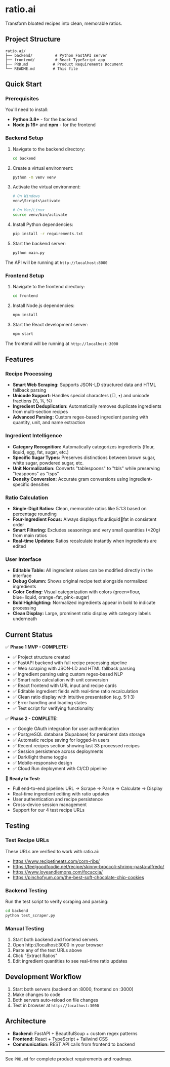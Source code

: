 # ratio.ai

Transform bloated recipes into clean, memorable ratios.

## Project Structure

```
ratio.ai/
├── backend/          # Python FastAPI server
├── frontend/         # React TypeScript app
├── PRD.md           # Product Requirements Document
└── README.md        # This file
```

## Quick Start

### Prerequisites

You'll need to install:
- **Python 3.8+** - for the backend
- **Node.js 16+** and **npm** - for the frontend

### Backend Setup

1. Navigate to the backend directory:
   ```bash
   cd backend
   ```

2. Create a virtual environment:
   ```bash
   python -m venv venv
   ```

3. Activate the virtual environment:
   ```bash
   # On Windows
   venv\Scripts\activate
   
   # On Mac/Linux
   source venv/bin/activate
   ```

4. Install Python dependencies:
   ```bash
   pip install -r requirements.txt
   ```

5. Start the backend server:
   ```bash
   python main.py
   ```

The API will be running at `http://localhost:8000`

### Frontend Setup

1. Navigate to the frontend directory:
   ```bash
   cd frontend
   ```

2. Install Node.js dependencies:
   ```bash
   npm install
   ```

3. Start the React development server:
   ```bash
   npm start
   ```

The frontend will be running at `http://localhost:3000`

## Features

### Recipe Processing
- **Smart Web Scraping:** Supports JSON-LD structured data and HTML fallback parsing
- **Unicode Support:** Handles special characters (▢, •) and unicode fractions (½, ¼, ¾)
- **Ingredient Deduplication:** Automatically removes duplicate ingredients from multi-section recipes
- **Advanced Parsing:** Custom regex-based ingredient parsing with quantity, unit, and name extraction

### Ingredient Intelligence
- **Category Recognition:** Automatically categorizes ingredients (flour, liquid, egg, fat, sugar, etc.)
- **Specific Sugar Types:** Preserves distinctions between brown sugar, white sugar, powdered sugar, etc.
- **Unit Normalization:** Converts "tablespoons" to "tbls" while preserving "teaspoons" as "tsps"
- **Density Conversion:** Accurate gram conversions using ingredient-specific densities

### Ratio Calculation
- **Single-Digit Ratios:** Clean, memorable ratios like 5:1:3 based on percentage rounding
- **Four-Ingredient Focus:** Always displays flour:liquid:egg:fat in consistent order
- **Smart Filtering:** Excludes seasonings and very small quantities (<20g) from main ratios
- **Real-time Updates:** Ratios recalculate instantly when ingredients are edited

### User Interface
- **Editable Table:** All ingredient values can be modified directly in the interface
- **Debug Column:** Shows original recipe text alongside normalized ingredients
- **Color Coding:** Visual categorization with colors (green=flour, blue=liquid, orange=fat, pink=sugar)
- **Bold Highlighting:** Normalized ingredients appear in bold to indicate processing
- **Clean Display:** Large, prominent ratio display with category labels underneath

## Current Status

✅ **Phase 1 MVP - COMPLETE:**
- ✅ Project structure created
- ✅ FastAPI backend with full recipe processing pipeline
- ✅ Web scraping with JSON-LD and HTML fallback parsing
- ✅ Ingredient parsing using custom regex-based NLP
- ✅ Smart ratio calculation with unit conversion
- ✅ React frontend with URL input and recipe cards
- ✅ Editable ingredient fields with real-time ratio recalculation
- ✅ Clean ratio display with intuitive presentation (e.g. 5:1:3)
- ✅ Error handling and loading states
- ✅ Test script for verifying functionality

✅ **Phase 2 - COMPLETE:**
- ✅ Google OAuth integration for user authentication
- ✅ PostgreSQL database (Supabase) for persistent data storage
- ✅ Automatic recipe saving for logged-in users
- ✅ Recent recipes section showing last 33 processed recipes
- ✅ Session persistence across deployments
- ✅ Dark/light theme toggle
- ✅ Mobile-responsive design
- ✅ Cloud Run deployment with CI/CD pipeline

🎯 **Ready to Test:**
- Full end-to-end pipeline: URL → Scrape → Parse → Calculate → Display
- Real-time ingredient editing with ratio updates
- User authentication and recipe persistence
- Cross-device session management
- Support for our 4 test recipe URLs

## Testing

### Test Recipe URLs
These URLs are verified to work with ratio.ai:
- https://www.recipetineats.com/corn-ribs/
- https://feelgoodfoodie.net/recipe/skinny-broccoli-shrimp-pasta-alfredo/
- https://www.loveandlemons.com/focaccia/
- https://pinchofyum.com/the-best-soft-chocolate-chip-cookies

### Backend Testing
Run the test script to verify scraping and parsing:
```bash
cd backend
python test_scraper.py
```

### Manual Testing
1. Start both backend and frontend servers
2. Open http://localhost:3000 in your browser
3. Paste any of the test URLs above
4. Click "Extract Ratios"
5. Edit ingredient quantities to see real-time ratio updates

## Development Workflow

1. Start both servers (backend on :8000, frontend on :3000)
2. Make changes to code
3. Both servers auto-reload on file changes
4. Test in browser at `http://localhost:3000`

## Architecture

- **Backend:** FastAPI + BeautifulSoup + custom regex patterns
- **Frontend:** React + TypeScript + Tailwind CSS
- **Communication:** REST API calls from frontend to backend

---

See `PRD.md` for complete product requirements and roadmap.
